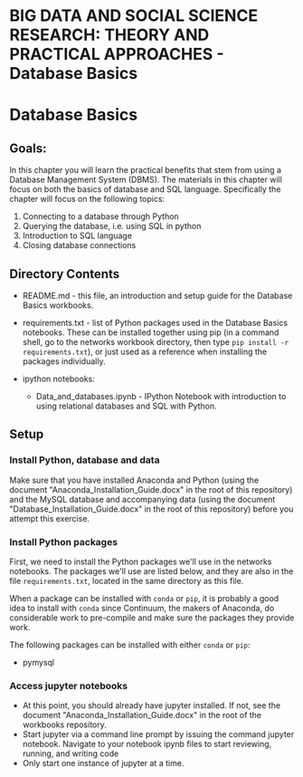 # BIG DATA AND SOCIAL SCIENCE RESEARCH: THEORY AND PRACTICAL APPROACHES - Database Basics

<!-- TOC -->

# Database Basics

## Goals:

In this chapter you will learn the practical benefits that stem from using a Database Management System (DBMS). The materials in this chapter will focus on both the basics of database and SQL language. Specifically the chapter will focus on the following topics:

1. Connecting to a database through Python
2. Querying the database, i.e. using SQL in python
3. Introduction to SQL language
4. Closing database connections

## Directory Contents

- README.md - this file, an introduction and setup guide for the Database Basics workbooks.
- requirements.txt - list of Python packages used in the Database Basics notebooks.  These can be installed together using pip (in a command shell, go to the networks workbook directory, then type `pip install -r requirements.txt`), or just used as a reference when installing the packages individually.
- ipython notebooks:

    - Data_and_databases.ipynb - IPython Notebook with introduction to using relational databases and SQL with Python.

## Setup

### Install Python, database and data

Make sure that you have installed Anaconda and Python (using the document "Anaconda_Installation_Guide.docx" in the root of this repository) and the MySQL database and accompanying data (using the document "Database_Installation_Guide.docx" in the root of this repository) before you attempt this exercise.

### Install Python packages

First, we need to install the Python packages we'll use in the networks notebooks.  The packages we'll use are listed below, and they are also in the file `requirements.txt`, located in the same directory as this file.

When a package can be installed with `conda` or `pip`, it is probably a good idea to install with `conda` since Continuum, the makers of Anaconda, do considerable work to pre-compile and make sure the packages they provide work.

The following packages can be installed with either `conda` or `pip`:

- pymysql

### Access jupyter notebooks
- At this point, you should already have jupyter installed.  If not, see the document "Anaconda_Installation_Guide.docx" in the root of the workbooks repository.
- Start jupyter via a command line prompt by issuing the command jupyter notebook.  Navigate to your notebook ipynb files to start reviewing, running, and writing code
- Only start one instance of jupyter at a time.
